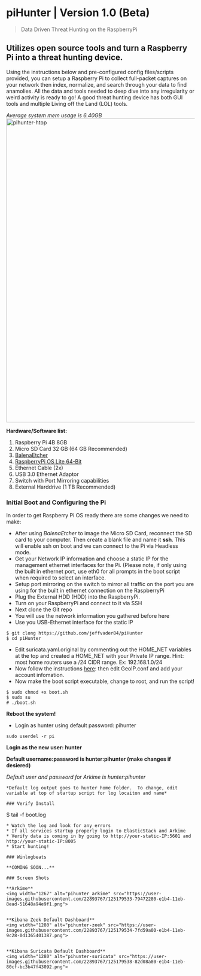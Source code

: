 # piHunter | Version 1.0 (Beta)
> Data Driven Threat Hunting on the RaspberryPi

## Utilizes open source tools and turn a Raspberry Pi into a threat hunting device.

Using the instructions below and pre-configured config files/scripts provided, you can setup a Raspberry Pi to collect full-packet captures on your network then index, normalize, and search through your data to find anamolies.  All the data and tools needed to deep dive into any irregularity or weird activity is ready to go!  A good threat hunting device has both GUI tools and multiple Living off the Land (LOL) tools.

*Average system mem usage is 6.40GB*
<img width="813" alt="pihunter-htop" src="https://user-images.githubusercontent.com/22893767/125179553-bc08fa80-e1b4-11eb-8a2d-1b58a660de41.png">

**Hardware/Software list:**
1. Raspberry Pi 4B 8GB
2. Micro SD Card 32 GB (64 GB Recommended)
3. [BalenaEtcher](https://www.balena.io/etcher/)
4. [RaspberryPi OS Lite 64-Bit](https://downloads.raspberrypi.org/raspios_lite_arm64/images/)
5. Ethernet Cable (2x)
6. USB 3.0 Ethernet Adaptor
7. Switch with Port Mirroring capabilities
9. External Harddrive (1 TB Recommended) 


### Initial Boot and Configuring the Pi

In order to get Raspberry Pi OS ready there are some changes we need to make:  
* After using *BalenaEtcher* to image the Micro SD Card, reconnect the SD card to your computer. Then create a blank file and name it **ssh**.  This will enable ssh on boot and we can connect to the Pi via Headless mode.
* Get your Network IP information and choose a static IP for the management ethernet interfaces for the Pi. (Please note, if only using the built in ethernet port, use eth0 for all prompts in the boot script when required to select an interface.
* Setup port mirroring on the switch to mirror all traffic on the port you are using for the built in ethernet connection on the RaspberryPi
* Plug the External HDD (HDD) into the RaspberryPi.  
* Turn on your RaspberryPi and connect to it via SSH
* Next clone the Git repo
* You will use the network information you gathered before here
* Use you USB-Ethernet interface for the static IP
```
$ git clong https://github.com/jeffvader84/piHunter
$ cd piHunter
```
 * Edit suricata.yaml.original by commenting out the HOME_NET variables at the top and created a HOME_NET with your Private IP range.  Hint: most home routers use a /24 CIDR range.  Ex: 192.168.1.0/24
 * Now follow the instructions [here](https://arkime.com/faq#maxmind): then edit GeoIP.conf and add your account infomation. 
 * Now make the boot script executable, change to root, and run the script!
```
$ sudo chmod +x boot.sh
$ sudo su
# ./boot.sh
```
**Reboot the system!**
 * Login as hunter using default password: pihunter
```
sudo userdel -r pi
```

**Login as the new user: hunter**

**Default username:password is hunter:pihunter (make changes if desiered)**

*Default user and password for Arkime is hunter:pihunter*

```
*Default log output goes to hunter home folder.  To change, edit variable at top of startup script for log locaiton and name*

### Verify Install
```
$ tail -f boot.log
```
* Watch the log and look for any errors
* If all services startup properly login to ElasticStack and Arkime
* Verify data is coming in by going to http://your-static-IP:5601 and http://your-static-IP:8005
* Start hunting!

### Winlogbeats

**COMING SOON...**

### Screen Shots

**Arkime**
<img width="1267" alt="pihunter_arkime" src="https://user-images.githubusercontent.com/22893767/125179533-79472280-e1b4-11eb-8ead-51648a94e9f1.png">


**Kibana Zeek Default Dashboard**
<img width="1280" alt="pihunter-zeek" src="https://user-images.githubusercontent.com/22893767/125179534-7fd59a00-e1b4-11eb-9c28-0d1365401387.png">


**Kibana Suricata Default Dashboard**
<img width="1280" alt="pihunter-suricata" src="https://user-images.githubusercontent.com/22893767/125179538-82d08a80-e1b4-11eb-80cf-bc3b47f43092.png">
